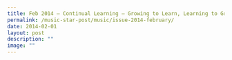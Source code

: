 ```yaml
---
title: Feb 2014 – Continual Learning – Growing to Learn, Learning to Grow
permalink: /music-star-post/music/issue-2014-february/
date: 2014-02-01
layout: post
description: ""
image: ""
---
```

